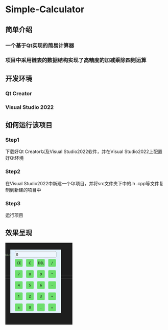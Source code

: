 # Simple-Calculator

## 简单介绍

### 一个基于Qt实现的简易计算器

### 项目中采用链表的数据结构实现了高精度的加减乘除四则运算

## 开发环境

### Qt Creator

### Visual Studio 2022

## 如何运行该项目

### Step1

下载好Qt Creator以及Visual Studio2022软件，并在Visual Studio2022上配置好Qt环境

### Step2

在Visual Studio2022中新建一个Qt项目，并将src文件夹下中的.h .cpp等文件复制到新建的项目中

### Step3

运行项目

## 效果呈现

<img src="./img/643e650ed79812c36a7ff6b83647d65.jpg" alt="效果图" style="zoom:25%;"/>
